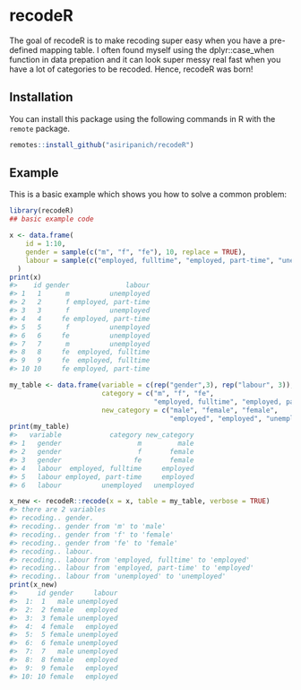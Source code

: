 
<!-- README.md is generated from README.Rmd. Please edit that file -->

# recodeR

<!-- badges: start -->

<!-- badges: end -->

The goal of recodeR is to make recoding super easy when you have a
pre-defined mapping table. I often found myself using the
dplyr::case\_when function in data prepation and it can look super messy
real fast when you have a lot of categories to be recoded. Hence,
recodeR was born\!

## Installation

You can install this package using the following commands in R with the
`remote` package.

``` r
remotes::install_github("asiripanich/recodeR")
```

## Example

This is a basic example which shows you how to solve a common problem:

``` r
library(recodeR)
## basic example code

x <- data.frame(
    id = 1:10,
    gender = sample(c("m", "f", "fe"), 10, replace = TRUE),
    labour = sample(c("employed, fulltime", "employed, part-time", "unemployed"), 10, replace = TRUE)
  )
print(x)
#>    id gender              labour
#> 1   1      m          unemployed
#> 2   2      f employed, part-time
#> 3   3      f          unemployed
#> 4   4     fe employed, part-time
#> 5   5      f          unemployed
#> 6   6     fe          unemployed
#> 7   7      m          unemployed
#> 8   8     fe  employed, fulltime
#> 9   9     fe  employed, fulltime
#> 10 10     fe employed, part-time

my_table <- data.frame(variable = c(rep("gender",3), rep("labour", 3)),
                       category = c("m", "f", "fe",
                                    "employed, fulltime", "employed, part-time", "unemployed"),
                       new_category = c("male", "female", "female",
                                        "employed", "employed", "unemployed"))
print(my_table)
#>   variable            category new_category
#> 1   gender                   m         male
#> 2   gender                   f       female
#> 3   gender                  fe       female
#> 4   labour  employed, fulltime     employed
#> 5   labour employed, part-time     employed
#> 6   labour          unemployed   unemployed

x_new <- recodeR::recode(x = x, table = my_table, verbose = TRUE)
#> there are 2 variables
#> recoding.. gender.
#> recoding.. gender from 'm' to 'male'
#> recoding.. gender from 'f' to 'female'
#> recoding.. gender from 'fe' to 'female'
#> recoding.. labour.
#> recoding.. labour from 'employed, fulltime' to 'employed'
#> recoding.. labour from 'employed, part-time' to 'employed'
#> recoding.. labour from 'unemployed' to 'unemployed'
print(x_new)
#>     id gender     labour
#>  1:  1   male unemployed
#>  2:  2 female   employed
#>  3:  3 female unemployed
#>  4:  4 female   employed
#>  5:  5 female unemployed
#>  6:  6 female unemployed
#>  7:  7   male unemployed
#>  8:  8 female   employed
#>  9:  9 female   employed
#> 10: 10 female   employed
```
